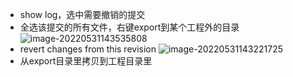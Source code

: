 - show log，选中需要撤销的提交
- 全选该提交的所有文件，右键export到某个工程外的目录
    ![image-20220531143535808](https://cdn.jsdelivr.net/gh/YuzikiRain/ImageBed/img/image-20220531143535808.png)
- revert changes from this revision
    ![image-20220531143221725](https://cdn.jsdelivr.net/gh/YuzikiRain/ImageBed/img/image-20220531143221725.png)
- 从export目录里拷贝到工程目录里